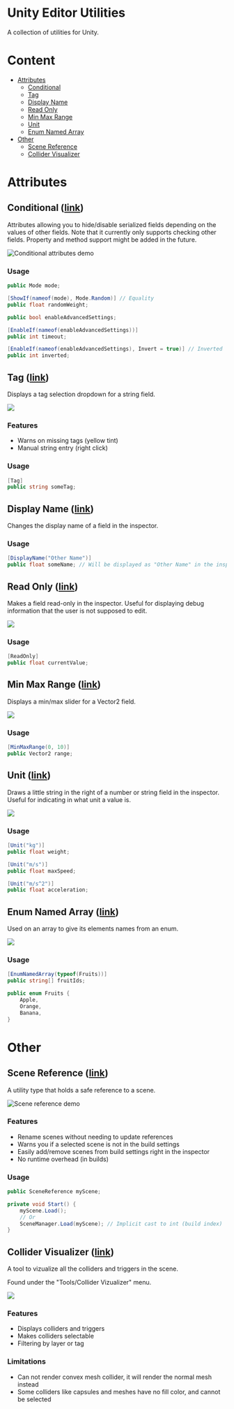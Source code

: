 # Unity Editor Utilities

A collection of utilities for Unity.

# Content
- [Attributes](#attributes)
  - [Conditional](#conditional-link)
  - [Tag](#tag-link)
  - [Display Name](#display-name-link)
  - [Read Only](#read-only-link)
  - [Min Max Range](#min-max-range-link)
  - [Unit](#unit-link)
  - [Enum Named Array](#enum-named-array-link)
- [Other](#other)
  - [Scene Reference](#scene-reference-link)
  - [Collider Visualizer](#collider-visualizer-link)


# Attributes

## Conditional ([link](DemoProject/Assets/Scripts/ConditionalPropertyAttributes.cs))

Attributes allowing you to hide/disable serialized fields depending on the 
values of other fields. Note that it currently only supports checking other 
fields. Property and method support might be added in the future.

![Conditional attributes demo](Images/ConditionalAttribute_Demo.gif)

### Usage

```c#
public Mode mode;

[ShowIf(nameof(mode), Mode.Random)] // Equality
public float randomWeight;

public bool enableAdvancedSettings;

[EnableIf(nameof(enableAdvancedSettings))]
public int timeout;

[EnableIf(nameof(enableAdvancedSettings), Invert = true)] // Inverted
public int inverted;
```

## Tag ([link](DemoProject/Assets/Scripts/TagAttribute.cs))

Displays a tag selection dropdown for a string field.

![](Images/TagAttribute.png)

### Features
- Warns on missing tags (yellow tint)
- Manual string entry (right click)

### Usage
```c#
[Tag]
public string someTag;
```

## Display Name ([link](DemoProject/Assets/Scripts/DisplayNameAttribute.cs))

Changes the display name of a field in the inspector.

### Usage
```csharp
[DisplayName("Other Name")]
public float someName; // Will be displayed as "Other Name" in the inspector
```

## Read Only ([link](DemoProject/Assets/Scripts/ReadOnlyAttribute.cs))

Makes a field read-only in the inspector. Useful for displaying debug information that the user is not supposed to edit.

![](Images/ReadOnlyAttribute.png)

### Usage
```csharp
[ReadOnly]
public float currentValue;
```

## Min Max Range ([link](DemoProject/Assets/Scripts/MinMaxRangeAttribute.cs))

Displays a min/max slider for a Vector2 field.

![](Images/MinMaxRangeAttribute.png)

### Usage
```csharp
[MinMaxRange(0, 10)]
public Vector2 range;
```

## Unit ([link](DemoProject/Assets/Scripts/UnitAttribute.cs))

Draws a little string in the right of a number or string field in the inspector. Useful for indicating in what unit a value is.

![](Images/UnitAttribute.png)

### Usage
```csharp
[Unit("kg")]
public float weight;

[Unit("m/s")]
public float maxSpeed;

[Unit("m/s^2")]
public float acceleration;
```


## Enum Named Array ([link](DemoProject/Assets/Scripts/EnumNamedArrayAttribute.cs))

Used on an array to give its elements names from an enum.

![](Images/EnumNamedArrayAttribute.png)

### Usage
```csharp
[EnumNamedArray(typeof(Fruits))]
public string[] fruitIds;

public enum Fruits {
    Apple,
    Orange,
    Banana,
}
```


# Other

## Scene Reference ([link](DemoProject/Assets/Scripts/SceneReference.cs))

A utility type that holds a safe reference to a scene.

![Scene reference demo](Images/SceneReference_Demo.gif)

### Features
- Rename scenes without needing to update references
- Warns you if a selected scene is not in the build settings
- Easily add/remove scenes from build settings right in the inspector
- No runtime overhead (in builds)

### Usage

```c#
public SceneReference myScene;

private void Start() {
    myScene.Load();
    // Or
    SceneManager.Load(myScene); // Implicit cast to int (build index)
}
```

## Collider Visualizer ([link](DemoProject/Assets/Scripts/Editor/ColliderVisualizerWindow.cs))

A tool to vizualize all the colliders and triggers in the scene.

Found under the "Tools/Collider Vizualizer" menu.

![](Images/ColliderVisualizerDemo.png)

### Features
- Displays colliders and triggers
- Makes colliders selectable
- Filtering by layer or tag

### Limitations
- Can not render convex mesh collider, it will render the normal mesh instead
- Some colliders like capsules and meshes have no fill color, and cannot be selected
